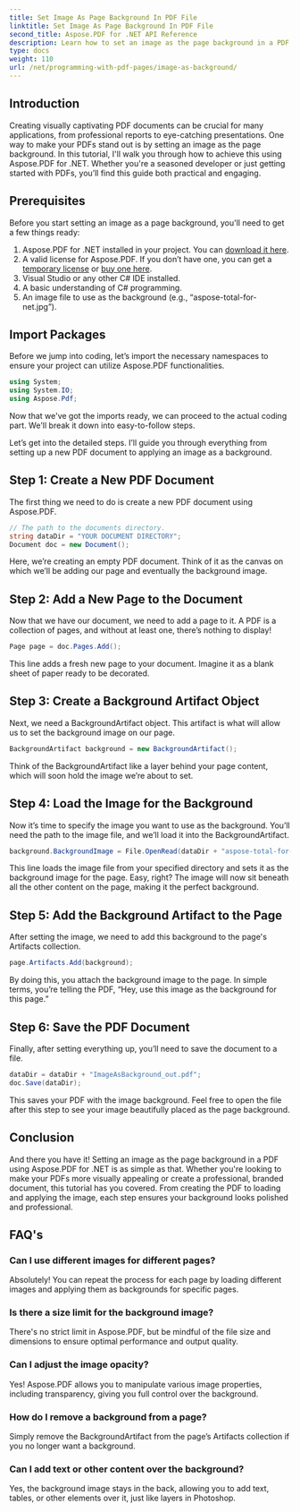 ```yaml
---
title: Set Image As Page Background In PDF File
linktitle: Set Image As Page Background In PDF File
second_title: Aspose.PDF for .NET API Reference
description: Learn how to set an image as the page background in a PDF using Aspose.PDF for .NET with this step-by-step guide. Create professional, visually appealing documents.
type: docs
weight: 110
url: /net/programming-with-pdf-pages/image-as-background/
---
```

## Introduction

Creating visually captivating PDF documents can be crucial for many applications, from professional reports to eye-catching presentations. One way to make your PDFs stand out is by setting an image as the page background. In this tutorial, I'll walk you through how to achieve this using Aspose.PDF for .NET. Whether you're a seasoned developer or just getting started with PDFs, you’ll find this guide both practical and engaging.

## Prerequisites

Before you start setting an image as a page background, you'll need to get a few things ready:

1. Aspose.PDF for .NET installed in your project. You can [download it here](https://releases.aspose.com/pdf/net/).
2. A valid license for Aspose.PDF. If you don’t have one, you can get a [temporary license](https://purchase.aspose.com/temporary-license/) or [buy one here](https://purchase.aspose.com/buy).
3. Visual Studio or any other C# IDE installed.
4. A basic understanding of C# programming.
5. An image file to use as the background (e.g., “aspose-total-for-net.jpg”).

## Import Packages

Before we jump into coding, let’s import the necessary namespaces to ensure your project can utilize Aspose.PDF functionalities.

```csharp
using System;
using System.IO;
using Aspose.Pdf;
```

Now that we've got the imports ready, we can proceed to the actual coding part. We'll break it down into easy-to-follow steps.

Let’s get into the detailed steps. I’ll guide you through everything from setting up a new PDF document to applying an image as a background.

## Step 1: Create a New PDF Document

The first thing we need to do is create a new PDF document using Aspose.PDF.

```csharp
// The path to the documents directory.
string dataDir = "YOUR DOCUMENT DIRECTORY";
Document doc = new Document();
```

Here, we’re creating an empty PDF document. Think of it as the canvas on which we’ll be adding our page and eventually the background image.

## Step 2: Add a New Page to the Document

Now that we have our document, we need to add a page to it. A PDF is a collection of pages, and without at least one, there’s nothing to display!

```csharp
Page page = doc.Pages.Add();
```

This line adds a fresh new page to your document. Imagine it as a blank sheet of paper ready to be decorated.

## Step 3: Create a Background Artifact Object

Next, we need a BackgroundArtifact object. This artifact is what will allow us to set the background image on our page.

```csharp
BackgroundArtifact background = new BackgroundArtifact();
```

Think of the BackgroundArtifact like a layer behind your page content, which will soon hold the image we’re about to set.

## Step 4: Load the Image for the Background

Now it’s time to specify the image you want to use as the background. You’ll need the path to the image file, and we’ll load it into the BackgroundArtifact.

```csharp
background.BackgroundImage = File.OpenRead(dataDir + "aspose-total-for-net.jpg");
```

This line loads the image file from your specified directory and sets it as the background image for the page. Easy, right? The image will now sit beneath all the other content on the page, making it the perfect background.

## Step 5: Add the Background Artifact to the Page

After setting the image, we need to add this background to the page's Artifacts collection.

```csharp
page.Artifacts.Add(background);
```

By doing this, you attach the background image to the page. In simple terms, you’re telling the PDF, “Hey, use this image as the background for this page.”

## Step 6: Save the PDF Document

Finally, after setting everything up, you’ll need to save the document to a file.

```csharp
dataDir = dataDir + "ImageAsBackground_out.pdf";
doc.Save(dataDir);
```

This saves your PDF with the image background. Feel free to open the file after this step to see your image beautifully placed as the page background.

## Conclusion

And there you have it! Setting an image as the page background in a PDF using Aspose.PDF for .NET is as simple as that. Whether you're looking to make your PDFs more visually appealing or create a professional, branded document, this tutorial has you covered. From creating the PDF to loading and applying the image, each step ensures your background looks polished and professional.

## FAQ's

### Can I use different images for different pages?
Absolutely! You can repeat the process for each page by loading different images and applying them as backgrounds for specific pages.

### Is there a size limit for the background image?
There's no strict limit in Aspose.PDF, but be mindful of the file size and dimensions to ensure optimal performance and output quality.

### Can I adjust the image opacity?
Yes! Aspose.PDF allows you to manipulate various image properties, including transparency, giving you full control over the background.

### How do I remove a background from a page?
Simply remove the BackgroundArtifact from the page’s Artifacts collection if you no longer want a background.

### Can I add text or other content over the background?
Yes, the background image stays in the back, allowing you to add text, tables, or other elements over it, just like layers in Photoshop.
